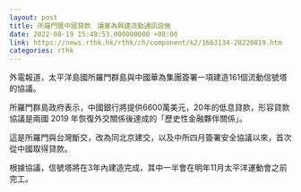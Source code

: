 ```yaml
---
layout: post
title: 所羅門獲中國貸款　讓華為興建流動通訊設施　
date: 2022-08-19 15:49:53.000000000 +08:00
link: https://news.rthk.hk/rthk/ch/component/k2/1663134-20220819.htm
categories: rthk
---
```


外電報道，太平洋島國所羅門群島與中國華為集團簽署一項建造161個流動信號塔的協議。

所羅門群島政府表示，中國銀行將提供6600萬美元，20年的低息貸款，形容貸款協議是兩國 2019 年恢復外交關係後達成的「歷史性金融夥伴關係」。

這是所羅門與台灣斷交，改為同北京建交，以及中所四月簽署安全協議以來，首次從中國取得貸款。

根據協議，信號塔將在3年內建造完成，其中一半會在明年11月太平洋運動會之前完工。
